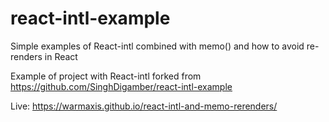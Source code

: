 # react-intl-example

Simple examples of React-intl combined with memo() and how to avoid re-renders in React

Example of project with React-intl forked from https://github.com/SinghDigamber/react-intl-example

Live: https://warmaxis.github.io/react-intl-and-memo-rerenders/
